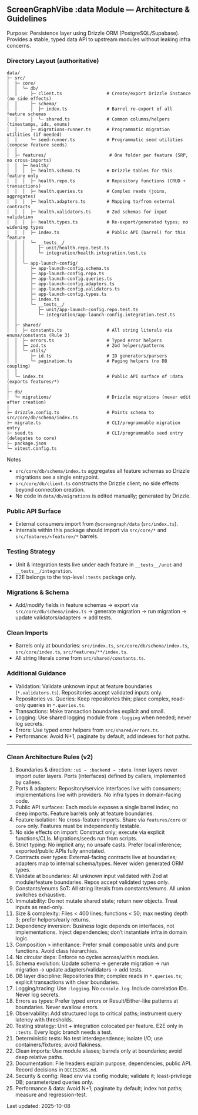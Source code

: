 ## ScreenGraphVibe :data Module — Architecture & Guidelines

Purpose: Persistence layer using Drizzle ORM (PostgreSQL/Supabase). Provides a stable, typed data API to upstream modules without leaking infra concerns.

### Directory Layout (authoritative)
```text
data/
├─ src/
│  ├─ core/
│  │  └─ db/
│  │     ├─ client.ts                 # Create/export Drizzle instance (no side effects)
│  │     ├─ schema/
│  │     │  ├─ index.ts               # Barrel re-export of all feature schemas
│  │     │  └─ shared.ts              # Common columns/helpers (timestamps, ids, enums)
│  │     ├─ migrations-runner.ts      # Programmatic migration utilities (if needed)
│  │     └─ seed-runner.ts            # Programmatic seed utilities (compose feature seeds)
│  │
│  ├─ features/                        # One folder per feature (SRP, no cross-imports)
│  │  ├─ health/
│  │  │  ├─ health.schema.ts          # Drizzle tables for this feature only
│  │  │  ├─ health.repo.ts            # Repository functions (CRUD + transactions)
│  │  │  ├─ health.queries.ts         # Complex reads (joins, aggregates)
│  │  │  ├─ health.adapters.ts        # Mapping to/from external contracts
│  │  │  ├─ health.validators.ts      # Zod schemas for input validation
│  │  │  ├─ health.types.ts           # Re-export/generated types; no widening types
│  │  │  ├─ index.ts                  # Public API (barrel) for this feature
│  │  │  └─ __tests__/
│  │  │     ├─ unit/health.repo.test.ts
│  │  │     └─ integration/health.integration.test.ts
│  │  │
│  │  └─ app-launch-config/
│  │     ├─ app-launch-config.schema.ts
│  │     ├─ app-launch-config.repo.ts
│  │     ├─ app-launch-config.queries.ts
│  │     ├─ app-launch-config.adapters.ts
│  │     ├─ app-launch-config.validators.ts
│  │     ├─ app-launch-config.types.ts
│  │     ├─ index.ts
│  │     └─ __tests__/
│  │        ├─ unit/app-launch-config.repo.test.ts
│  │        └─ integration/app-launch-config.integration.test.ts
│  │
│  ├─ shared/
│  │  ├─ constants.ts                 # All string literals via enums/constants (Rule 3)
│  │  ├─ errors.ts                    # Typed error helpers
│  │  ├─ zod.ts                       # Zod helpers/patterns
│  │  └─ utils/
│  │     ├─ id.ts                     # ID generators/parsers
│  │     └─ pagination.ts             # Paging helpers (no DB coupling)
│  │
│  └─ index.ts                        # Public API surface of :data (exports features/*)
│
├─ db/
│  └─ migrations/                     # Drizzle migrations (never edit after creation)
│
├─ drizzle.config.ts                  # Points schema to src/core/db/schema/index.ts
├─ migrate.ts                         # CLI/programmable migration entry
├─ seed.ts                            # CLI/programmable seed entry (delegates to core)
├─ package.json
└─ vitest.config.ts
```

Notes
- `src/core/db/schema/index.ts` aggregates all feature schemas so Drizzle migrations see a single entrypoint.
- `src/core/db/client.ts` constructs the Drizzle client; no side effects beyond connection creation.
- No code in `data/db/migrations` is edited manually; generated by Drizzle.

### Public API Surface
- External consumers import from `@screengraph/data` (`src/index.ts`).
- Internals within this package should import via `src/core/*` and `src/features/<feature>/*` barrels.

### Testing Strategy
- Unit & integration tests live under each feature in `__tests__/unit` and `__tests__/integration`.
- E2E belongs to the top-level `:tests` package only.

### Migrations & Schema
- Add/modify fields in feature schemas → export via `src/core/db/schema/index.ts` → generate migration → run migration → update validators/adapters → add tests.

### Clean Imports
- Barrels only at boundaries: `src/index.ts`, `src/core/db/schema/index.ts`, `src/core/index.ts`, `src/features/**/index.ts`.
- All string literals come from `src/shared/constants.ts`.

### Additional Guidance
- Validation: Validate unknown input at feature boundaries (`*.validators.ts`). Repositories accept validated inputs only.
- Repositories vs. Queries: Keep repositories thin; place complex, read-only queries in `*.queries.ts`.
- Transactions: Make transaction boundaries explicit and small.
- Logging: Use shared logging module from `:logging` when needed; never log secrets.
- Errors: Use typed error helpers from `src/shared/errors.ts`.
- Performance: Avoid N+1, paginate by default, add indexes for hot paths.

---

### Clean Architecture Rules (v2)
1) Boundaries & direction: `:ui → :backend → :data`. Inner layers never import outer layers. Ports (interfaces) defined by callers, implemented by callees.
2) Ports & adapters: Repository/service interfaces live with consumers; implementations live with providers. No infra types in domain-facing code.
3) Public API surfaces: Each module exposes a single barrel index; no deep imports. Feature barrels only at feature boundaries.
4) Feature isolation: No cross-feature imports. Share via `features/core` or `core` only. Features must be independently testable.
5) No side effects on import: Construct only; execute via explicit functions/CLIs. Migrations/seeds run from scripts.
6) Strict typing: No implicit any; no unsafe casts. Prefer local inference; exported/public APIs fully annotated.
7) Contracts over types: External-facing contracts live at boundaries; adapters map to internal schema/types. Never widen generated ORM types.
8) Validate at boundaries: All unknown input validated with Zod at module/feature boundaries. Repos accept validated types only.
9) Constants/enums SoT: All string literals from constants/enums. All union switches exhaustive.
10) Immutability: Do not mutate shared state; return new objects. Treat inputs as read-only.
11) Size & complexity: Files < 400 lines; functions < 50; max nesting depth 3; prefer helpers/early returns.
12) Dependency inversion: Business logic depends on interfaces, not implementations. Inject dependencies; don’t instantiate infra in domain logic.
13) Composition > inheritance: Prefer small composable units and pure functions. Avoid class hierarchies.
14) No circular deps: Enforce no cycles across/within modules.
15) Schema evolution: Update schema → generate migration → run migration → update adapters/validators → add tests.
16) DB layer discipline: Repositories thin; complex reads in `*.queries.ts`; explicit transactions with clear boundaries.
17) Logging/tracing: Use `:logging`. No `console.log`. Include correlation IDs. Never log secrets.
18) Errors as types: Prefer typed errors or Result/Either-like patterns at boundaries. Never swallow errors.
19) Observability: Add structured logs to critical paths; instrument query latency with thresholds.
20) Testing strategy: Unit + integration colocated per feature. E2E only in `:tests`. Every logic branch needs a test.
21) Deterministic tests: No test interdependence; isolate I/O; use containers/fixtures; avoid flakiness.
22) Clean imports: Use module aliases; barrels only at boundaries; avoid deep relative paths.
23) Documentation: File headers explain purpose, dependencies, public API. Record decisions in `DECISIONS.md`.
24) Security & config: Read env via config module; validate it; least-privilege DB; parameterized queries only.
25) Performance & data: Avoid N+1; paginate by default; index hot paths; measure and regression-test.

Last updated: 2025-10-08

